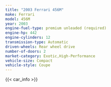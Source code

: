 ```yaml
---
title: "2003 Ferrari 456M"
make: Ferrari
model: 456M
year: 2003
engine-fuel-type: premium unleaded (required)
engine-hp: 442
engine-cylinders: 12
transmission-type: Automatic
driven-wheels: Rear wheel drive
number-of-doors: 2
market-category: Exotic,High-Performance
vehicle-size: Compact
vehicle-style: Coupe
---
```


{{< car_info >}}

